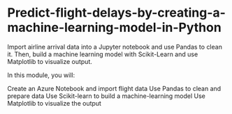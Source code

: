 # Predict-flight-delays-by-creating-a-machine-learning-model-in-Python
Import airline arrival data into a Jupyter notebook and use Pandas to clean it. Then, build a machine learning model with Scikit-Learn and use Matplotlib to visualize output.

In this module, you will:

Create an Azure Notebook and import flight data
Use Pandas to clean and prepare data
Use Scikit-learn to build a machine-learning model
Use Matplotlib to visualize the output
